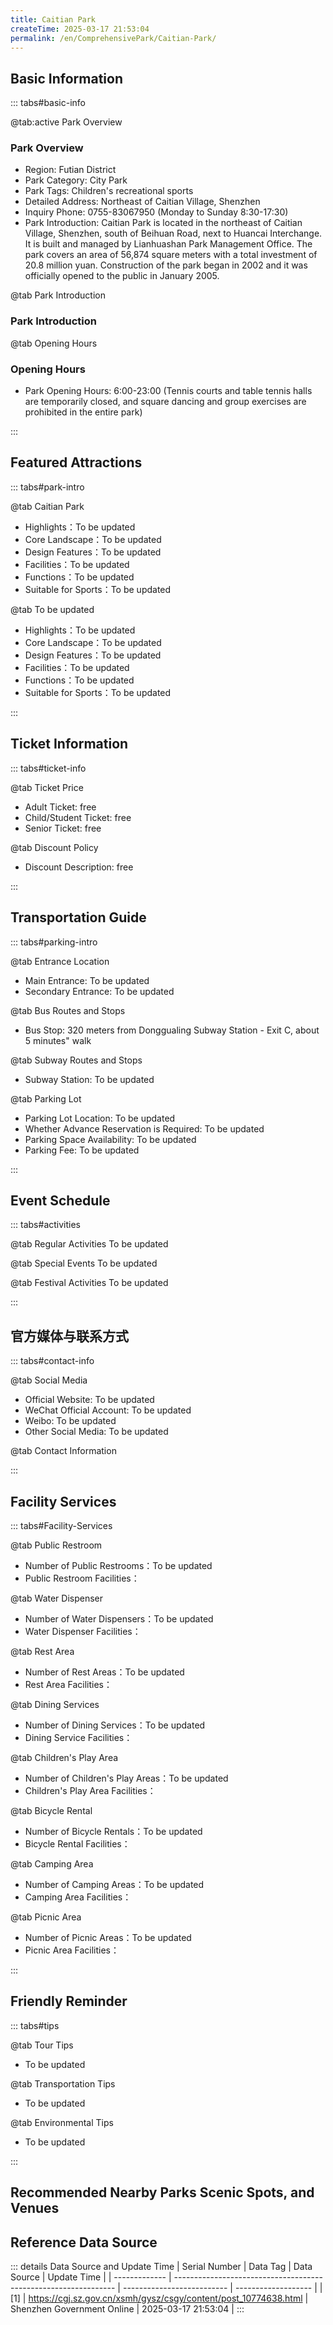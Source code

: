 ```yaml
---
title: Caitian Park
createTime: 2025-03-17 21:53:04
permalink: /en/ComprehensivePark/Caitian-Park/
---
```



<script setup>
import ImageSwiper from '/.vuepress/theme/components/ImageSwiper.vue'
// 轮播图数据
const swiperItems = [
    {
                link: 'https://cgj.sz.gov.cn/img/4/4005/4005663/10774638.jpg',
                title: 'Caitian Park',
                description: '',
                author: 'Shenzhen Government Online',
                date: '2025/03/17'
                },
  {
                link: 'https://cgj.sz.gov.cn/img/4/4005/4005663/10774638.jpg',
                title: 'Caitian Park',
                description: '',
                author: 'Shenzhen Government Online',
                date: '2025/03/17'
                }
]
// 配置项
const swiperConfig = {
  height: 500,
  showInfo: true
}
</script>
<!-- 轮播图组件 -->
<ImageSwiper :items="swiperItems" :config="swiperConfig" />



## Basic Information

::: tabs#basic-info

@tab:active Park Overview
### Park Overview
- Region: Futian District
- Park Category: City Park
- Park Tags: Children's recreational sports
- Detailed Address: Northeast of Caitian Village, Shenzhen
- Inquiry Phone: 0755-83067950 (Monday to Sunday 8:30-17:30)
- Park Introduction: Caitian Park is located in the northeast of Caitian Village, Shenzhen, south of Beihuan Road, next to Huancai Interchange. It is built and managed by Lianhuashan Park Management Office. The park covers an area of 56,874 square meters with a total investment of 20.8 million yuan. Construction of the park began in 2002 and it was officially opened to the public in January 2005.

@tab Park Introduction
### Park Introduction
@tab Opening Hours
### Opening Hours
- Park Opening Hours: 6:00-23:00 (Tennis courts and table tennis halls are temporarily closed, and square dancing and group exercises are prohibited in the entire park)

:::

## Featured Attractions

::: tabs#park-intro

@tab Caitian Park
<ImageCard
image="https://cgj.sz.gov.cn/images/index20230710_1.png"
    title="Caitian Park"
    description="There are many residential communities around Caitian Park, and there is also a Caitian School nearby. The main visitors are residents and students. The park has five scenic areas: the main entrance area on the west side, the leisure and fitness area on the top of the mountain, the children's playground, the lychee forest and flower stream area, the secondary entrance area on the east side and the comprehensive service area. The park has facilities such as tennis courts, table tennis rooms, children's playgrounds, and the sun square on the top of the mountain. The park has gurgling streams, lychee forests, birds singing and flowers blooming, and exquisite and elegant garden pieces. It is a new type of urban park that integrates ecology, culture, health and leisure, and has an elegant style and contemporary characteristics."
    date=""
    author="Shenzhen Government Online"
/>


- Highlights：To be updated
- Core Landscape：To be updated
- Design Features：To be updated
- Facilities：To be updated
- Functions：To be updated
- Suitable for Sports：To be updated

@tab To be updated
<ImageCard
image="https://cgj.sz.gov.cn/images/index20230710_1.png"
    title="Caitian Park"
    description="There are many residential communities around Caitian Park, and there is also a Caitian School nearby. The main visitors are residents and students. The park has five scenic areas: the main entrance area on the west side, the leisure and fitness area on the top of the mountain, the children's playground, the lychee forest and flower stream area, the secondary entrance area on the east side and the comprehensive service area. The park has facilities such as tennis courts, table tennis rooms, children's playgrounds, and the sun square on the top of the mountain. The park has gurgling streams, lychee forests, birds singing and flowers blooming, and exquisite and elegant garden pieces. It is a new type of urban park that integrates ecology, culture, health and leisure, and has an elegant style and contemporary characteristics."
    date=""
    author="Shenzhen Government Online"
/>


- Highlights：To be updated
- Core Landscape：To be updated
- Design Features：To be updated
- Facilities：To be updated
- Functions：To be updated
- Suitable for Sports：To be updated

:::

## Ticket Information

::: tabs#ticket-info

@tab Ticket Price
- Adult Ticket: free
- Child/Student Ticket: free
- Senior Ticket: free

@tab Discount Policy
- Discount Description: free

:::

## Transportation Guide

::: tabs#parking-intro

@tab Entrance Location
- Main Entrance: To be updated
- Secondary Entrance: To be updated

@tab Bus Routes and Stops
- Bus Stop: 320 meters from Donggualing Subway Station - Exit C, about 5 minutes" walk

@tab Subway Routes and Stops
- Subway Station: To be updated

@tab Parking Lot
- Parking Lot Location: To be updated
- Whether Advance Reservation is Required: To be updated
- Parking Space Availability: To be updated
- Parking Fee: To be updated

:::

## Event Schedule

::: tabs#activities

@tab Regular Activities
To be updated

@tab Special Events
To be updated

@tab Festival Activities
To be updated

:::

## 官方媒体与联系方式

::: tabs#contact-info

@tab Social Media
- Official Website: To be updated
- WeChat Official Account: To be updated
- Weibo: To be updated
- Other Social Media: To be updated

@tab Contact Information

:::

## Facility Services

::: tabs#Facility-Services

@tab Public Restroom
- Number of Public Restrooms：To be updated
- Public Restroom Facilities：

@tab Water Dispenser
- Number of Water Dispensers：To be updated
- Water Dispenser Facilities：

@tab Rest Area
- Number of Rest Areas：To be updated
- Rest Area Facilities：

@tab Dining Services
- Number of Dining Services：To be updated
- Dining Service Facilities：

@tab Children's Play Area
- Number of Children's Play Areas：To be updated
- Children's Play Area Facilities：

@tab Bicycle Rental
- Number of Bicycle Rentals：To be updated
- Bicycle Rental Facilities：

@tab Camping Area
- Number of Camping Areas：To be updated
- Camping Area Facilities：

@tab Picnic Area
- Number of Picnic Areas：To be updated
- Picnic Area Facilities：

:::

## Friendly Reminder

::: tabs#tips

@tab Tour Tips
- To be updated

@tab Transportation Tips
- To be updated

@tab Environmental Tips
- To be updated

:::

## Recommended Nearby Parks Scenic Spots, and Venues

<CardGrid>
  <ImageCard
        image="https://cgj.sz.gov.cn/img/4/4005/4005659/10774633.png"
        title="Huanggang Park"
        description="Huanggang Park is located at the southern end of the north-south axis of Futian Central District, with Fuqiang Road to the south and Yitian Road to the west, co"
        href="/en/ComprehensivePark/Huanggang Park"
        author="Shenzhen Government Online"
        date="2025/01/02"
      />
      <ImageCard
        image="https://cgj.sz.gov.cn/img/4/4005/4005659/10774633.png"
        title="Huanggang Park"
        description="Huanggang Park is located at the southern end of the north-south axis of Futian Central District, with Fuqiang Road to the south and Yitian Road to the west, co"
        href="/en/ComprehensivePark/Huanggang Park"
        author="Shenzhen Government Online"
        date="2025/01/02"
      />
    </CardGrid>


## Reference Data Source

::: details Data Source and Update Time
| Serial Number | Data Tag                                                        | Data Source                | Update Time         |
| ------------- | --------------------------------------------------------------- | -------------------------- | ------------------- |
| [1]           | https://cgj.sz.gov.cn/xsmh/gysz/csgy/content/post_10774638.html | Shenzhen Government Online | 2025-03-17 21:53:04 |
:::

